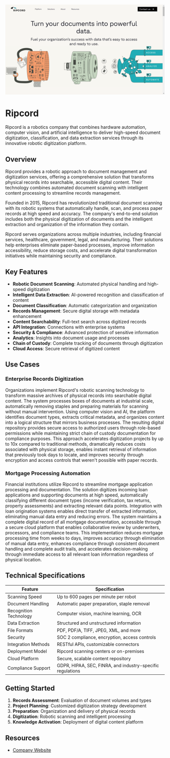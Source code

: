 ![Ripcord](assets\ripcord.png)

# Ripcord

Ripcord is a robotics company that combines hardware automation, computer vision, and artificial intelligence to deliver high-speed document digitization, classification, and data extraction services through its innovative robotic digitization platform.

## Overview

Ripcord provides a robotic approach to document management and digitization services, offering a comprehensive solution that transforms physical records into searchable, accessible digital content. Their technology combines automated document scanning with intelligent content processing to streamline records management.

Founded in 2015, Ripcord has revolutionized traditional document scanning with its robotic systems that automatically handle, scan, and process paper records at high speed and accuracy. The company's end-to-end solution includes both the physical digitization of documents and the intelligent extraction and organization of the information they contain.

Ripcord serves organizations across multiple industries, including financial services, healthcare, government, legal, and manufacturing. Their solutions help enterprises eliminate paper-based processes, improve information accessibility, reduce storage costs, and accelerate digital transformation initiatives while maintaining security and compliance.

## Key Features

- **Robotic Document Scanning**: Automated physical handling and high-speed digitization
- **Intelligent Data Extraction**: AI-powered recognition and classification of content
- **Document Classification**: Automatic categorization and organization
- **Records Management**: Secure digital storage with metadata enhancement
- **Content Searchability**: Full-text search across digitized records
- **API Integration**: Connections with enterprise systems
- **Security & Compliance**: Advanced protection of sensitive information
- **Analytics**: Insights into document usage and processes
- **Chain of Custody**: Complete tracking of documents through digitization
- **Cloud Access**: Secure retrieval of digitized content

## Use Cases

### Enterprise Records Digitization

Organizations implement Ripcord's robotic scanning technology to transform massive archives of physical records into searchable digital content. The system processes boxes of documents at industrial scale, automatically removing staples and preparing materials for scanning without manual intervention. Using computer vision and AI, the platform identifies document types, extracts critical metadata, and organizes content into a logical structure that mirrors business processes. The resulting digital repository provides secure access to authorized users through role-based permissions while maintaining strict chain of custody documentation for compliance purposes. This approach accelerates digitization projects by up to 10x compared to traditional methods, dramatically reduces costs associated with physical storage, enables instant retrieval of information that previously took days to locate, and improves security through encryption and access controls that weren't possible with paper records.

### Mortgage Processing Automation

Financial institutions utilize Ripcord to streamline mortgage application processing and documentation. The solution digitizes incoming loan applications and supporting documents at high speed, automatically classifying different document types (income verification, tax returns, property assessments) and extracting relevant data points. Integration with loan origination systems enables direct transfer of extracted information, eliminating manual data entry and reducing errors. The system maintains a complete digital record of all mortgage documentation, accessible through a secure cloud platform that enables collaborative review by underwriters, processors, and compliance teams. This implementation reduces mortgage processing time from weeks to days, improves accuracy through elimination of manual data entry, enhances compliance through consistent document handling and complete audit trails, and accelerates decision-making through immediate access to all relevant loan information regardless of physical location.

## Technical Specifications

| Feature | Specification |
|---------|---------------|
| Scanning Speed | Up to 600 pages per minute per robot |
| Document Handling | Automatic paper preparation, staple removal |
| Recognition Technology | Computer vision, machine learning, OCR |
| Data Extraction | Structured and unstructured information |
| File Formats | PDF, PDF/A, TIFF, JPEG, XML, and more |
| Security | SOC 2 compliance, encryption, access controls |
| Integration Methods | RESTful APIs, customizable connectors |
| Deployment Model | Ripcord scanning centers or on-premises |
| Cloud Platform | Secure, scalable content repository |
| Compliance Support | GDPR, HIPAA, SEC, FINRA, and industry-specific regulations |

## Getting Started

1. **Records Assessment**: Evaluation of document volumes and types
2. **Project Planning**: Customized digitization strategy development
3. **Preparation**: Organization and delivery of physical records
4. **Digitization**: Robotic scanning and intelligent processing
5. **Knowledge Activation**: Deployment of digital content platform

## Resources

- [Company Website](https://www.ripcord.com/)
